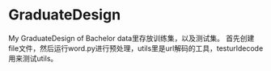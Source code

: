 # GraduateDesign
My GraduateDesign of Bachelor
data里存放训练集，以及测试集。
首先创建file文件，然后运行word.py进行预处理，utils里是url解码的工具，testurldecode用来测试utils。
